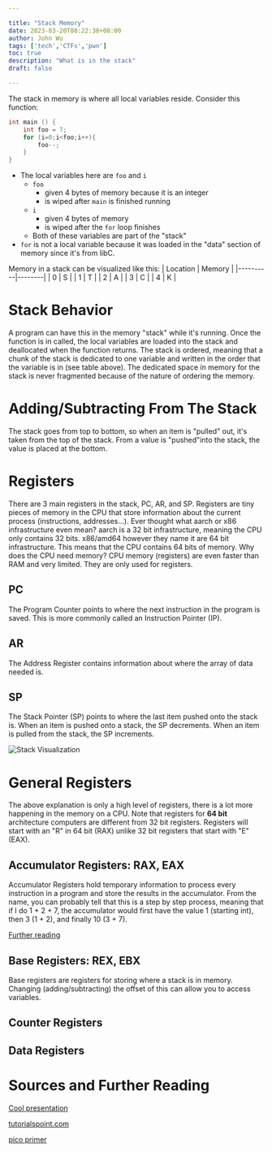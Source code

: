```yaml
---

title: "Stack Memory"
date: 2023-03-20T08:22:38+08:00
author: John Wu
tags: ['tech','CTFs','pwn']
toc: true
description: "What is in the stack"
draft: false

---
```


The stack in memory is where all local variables reside. Consider this function:
```C
int main () {
    int foo = 7;
    for (i=0;i<foo;i++){
        foo--;
    }
}
```
- The local variables here are `foo` and `i`
    - `foo`
        - given 4 bytes of memory because it is an integer
        - is wiped after `main` is finished running
    - `i`
        - given 4 bytes of memory
        - is wiped after the `for` loop finishes
    - Both of these variables are part of the "stack"
- `for` is  not a local variable because it was loaded in the "data" section of memory since it's from libC.

Memory in a stack can be visualized like this:
| Location | Memory |
|----------|--------|
| 0        | S      |
| 1        | T      |
| 2        | A      |
| 3        | C      |
| 4        | K      |
# Stack Behavior
A program can have this in the memory "stack" while it's running. Once the function is in called, the local variables are loaded into the stack and deallocated when the function returns. The stack is ordered, meaning that a chunk of the stack is dedicated to one variable and written in the order that the variable is in (see table above). The dedicated space in memory for the stack is never fragmented because of the nature of ordering the memory.
# Adding/Subtracting From The Stack
The stack goes from top to bottom, so when an item is "pulled" out, it's taken from the top of the stack. From a value is "pushed"into the stack, the value is placed at the bottom.

# Registers
There are 3 main registers in the stack, PC, AR, and SP. Registers are tiny pieces of memory in the CPU that store information about the current process (instructions, addresses...). Ever thought what aarch or x86 infrastructure even mean? aarch is a 32 bit infrastructure, meaning the CPU only contains 32 bits. x86/amd64 however they name it are 64 bit infrastructure. This means that the CPU contains 64 bits of memory. Why does the CPU need memory? CPU memory (registers) are even faster than RAM and very limited. They are only used for registers.
## PC
The Program Counter points to where the next instruction in the program is saved. This is more commonly called an Instruction Pointer (IP).
## AR
The Address Register contains information about where the array of data needed is.
## SP
The Stack Pointer (SP) points to where the last item pushed onto the stack is. When an item is pushed onto a stack, the SP decrements. When an item is pulled from the stack, the SP increments.

![Stack Visualization](/images/CTF-notes/mem-stack.jpg)

# General Registers
The above explanation is only a high level of registers, there is a lot more happening in the memory on a CPU. Note that registers for **64 bit** architecture computers are different from 32 bit registers. Registers will start with an "R" in 64 bit (RAX) unlike 32 bit registers that start with "E" (EAX).
## Accumulator Registers: RAX, EAX
Accumulator Registers hold temporary information to process every instruction in a program and store the results in the accumulator. From the name, you can probably tell that this is a step by step process, meaning that if I do 1 + 2 + 7, the accumulator would first have the value 1 (starting int), then 3 (1 + 2), and finally 10 (3 + 7).

[Further reading](https://www.geeksforgeeks.org/introduction-of-single-accumulator-based-cpu-organization)
## Base Registers: REX, EBX
Base registers are registers for storing where a stack is in memory. Changing (adding/subtracting) the offset of this can allow you to access variables.
## Counter Registers
## Data Registers

# Sources and Further Reading
[Cool presentation](http://www.ee.nmt.edu/~erives/308L_05/The_stack.pdf)

[tutorialspoint.com](https://www.tutorialspoint.com/what-is-memory-stack-in-computer-architecture)

[pico primer](https://primer.picoctf.org/#_general_registers)
